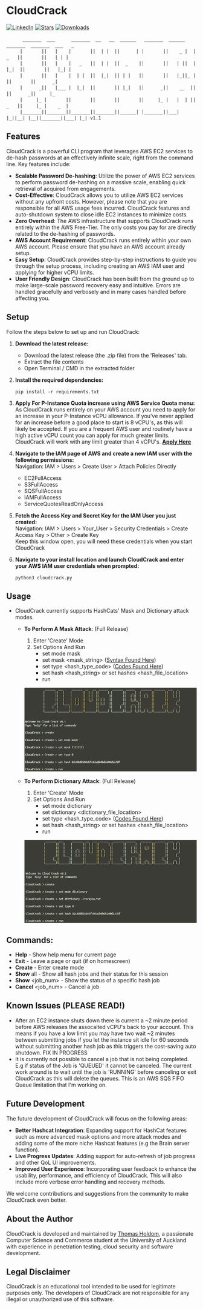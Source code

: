 # CloudCrack

[![LinkedIn](https://img.shields.io/badge/Connect%20on-LinkedIn-blue.svg)](https://www.linkedin.com/in/thomasholdom/)
[![Stars](https://img.shields.io/github/stars/TepidJesus/CloudCrack.svg)](https://github.com/TepidJesus/CloudCrack/stargazers)
[![Downloads](https://img.shields.io/github/downloads/TepidJesus/CloudCrack/total.svg)](https://github.com/TepidJesus/CloudCrack/releases)

          _______  ___      _______  __   __  ______   _______  ______    _______  _______  ___   _ 
         |       ||   |    |       ||  | |  ||      | |       ||    _ |  |   _   ||       ||   | | |
         |       ||   |    |   _   ||  | |  ||  _    ||       ||   | ||  |  |_|  ||       ||   |_| |
         |       ||   |    |  | |  ||  |_|  || | |   ||       ||   |_||_ |       ||       ||      _|
         |      _||   |___ |  |_|  ||       || |_|   ||      _||    __  ||       ||      _||     |_ 
         |     |_ |       ||       ||       ||       ||     |_ |   |  | ||   _   ||     |_ |    _  |
         |_______||_______||_______||_______||______| |_______||___|  |_||__| |__||_______||___| |_| v1.1


## Features

CloudCrack is a powerful CLI program that leverages AWS EC2 services to de-hash passwords at an effectively infinite scale, right from the command line. Key features include:

- **Scalable Password De-hashing**: Utilize the power of AWS EC2 services to perform password de-hashing on a massive scale, enabling quick retrieval of acquired from engagements.
- **Cost-Effective**: CloudCrack allows you to utilize AWS EC2 services without any upfront costs. However, please note that you are responsible for all AWS usage fees incurred. CloudCrack features and auto-shutdown system to close idle EC2 instances to minimize costs.
- **Zero Overhead**: The AWS infrastructure that supports CloudCrack runs entirely within the AWS Free-Tier. The only costs you pay for are directly related to the de-hashing of passwords.
- **AWS Account Requirement**: CloudCrack runs entirely within your own AWS account. Please ensure that you have an AWS account already setup.
- **Easy Setup**: CloudCrack provides step-by-step instructions to guide you through the setup process, including creating an AWS IAM user and applying for higher vCPU limits.
- **User Friendly Design**: CloudCrack has been built from the ground up to make large-scale password recovery easy and intuitive. Errors are handled gracefully and verbosely and in many cases handled before affecting you.

## Setup

Follow the steps below to set up and run CloudCrack:

1. **Download the latest release:**

   - Download the latest release (the .zip file) from the 'Releases' tab.  
   - Extract the file contents
   - Open Terminal / CMD in the extracted folder  
   
2. **Install the required dependencies:**

   ```shell
   pip install -r requirements.txt
   ```

3. **Apply For P-Instance Quota increase using AWS Service Quota menu:**  
As CloudCrack runs entirely on your AWS account you need to apply for an increase in your P-Instance vCPU allowance. If you've never applied for an increase before a good place to start is 8 vCPU's, as this will likely be accepted. If you are a frequent AWS user and routinely have a high active vCPU count you can apply for much greater limits. CloudCrack will work with any limit greater than 4 vCPU's.
**[Apply Here](https://us-east-2.console.aws.amazon.com/servicequotas/home/services/ec2/quotas/L-417A185B)**


4. **Navigate to the IAM page of AWS and create a new IAM user with the following permissions:**  
Navigation: IAM > Users > Create User > Attach Policies Directly 
   - EC2FullAccess
   - S3FullAccess
   - SQSFullAccess
   - IAMFullAccess
   - ServiceQuotesReadOnlyAccess   

5. **Fetch the Access Key and Secret Key for the IAM User you just created:**  
Navigation: IAM > Users > Your_User > Security Credentials > Create Access Key > Other > Create Key  
Keep this window open, you will need these credentials when you start CloudCrack
6. **Navigate to your install location and launch CloudCrack and enter your AWS IAM user credentials when prompted:**

   ```shell
   python3 cloudcrack.py
   ```

## Usage
 - CloudCrack currently supports HashCats' Mask and Dictionary attack modes.
   - **To Perform A Mask Attack**: (Full Release)
      1. Enter 'Create' Mode
      2. Set Options And Run
         - set mode mask
         - set mask <mask_string> ([Syntax Found Here](https://hashcat.net/wiki/doku.php?id=mask_attack))
         - set type <hash_type_code> ([Codes Found Here](https://hashcat.net/wiki/doku.php?id=example_hashes))
         - set hash <hash_string> or set hashes <hash_file_location>
         - run  
      
      ![Example Mask Job](images/Example_Mask_Job.png)
   - **To Perform Dictionary Attack**: (Full Release)
      1. Enter 'Create' Mode
      2. Set Options And Run
         - set mode dictionary
         - set dictionary <dictionary_file_location>
         - set type <hash_type_code> ([Codes Found Here](https://hashcat.net/wiki/doku.php?id=example_hashes))
         - set hash <hash_string> or set hashes <hash_file_location>
         - run  

      ![Example Dictionary Job](images/Example_Dictionary_Job.png)

## Commands:
- **Help** - Show help menu for current page
- **Exit** - Leave a page or quit (if on homescreen)
- **Create** - Enter create mode
- **Show** all - Show all hash jobs and their status for this session
- **Show** <job_num> - Show the status of a specific hash job
- **Cancel** <job_num> - Cancel a job 

## Known Issues (PLEASE READ!)
- After an EC2 instance shuts down there is current a ~2 minute period before AWS releases the assocaited vCPU's back to your account. This means if you have a low limit you may have two wait ~2 minutes between submitting jobs if you let the instance sit idle for 60 seconds without submitting another hash job as this triggers the cost-saving auto shutdown. FIX IN PROGRESS
- It is currently not possible to cancel a job that is not being completed. E.g if status of the Job is 'QUEUED' it cannot be canceled. The current work around is to wait until the job is 'RUNNING' before canceling or exit CloudCrack as this will delete the queues. This is an AWS SQS FIFO Queue limitation that I'm working on.

## Future Development

The future development of CloudCrack will focus on the following areas:

- **Better Hashcat Integration**: Expanding support for HashCat features such as more advanced mask options and more attack modes and adding some of the more niche Hashcat features (e.g the Brain server function).
- **Live Progress Updates**: Adding support for auto-refresh of job progress and other QoL UI improvements.
- **Improved User Experience**: Incorporating user feedback to enhance the usability, performance, and efficiency of CloudCrack. This will also include more verbose error handling and recovery methods.

We welcome contributions and suggestions from the community to make CloudCrack even better.

## About the Author

CloudCrack is developed and maintained by [Thomas Holdom](https://www.linkedin.com/in/thomasholdom/), a passionate Computer Science and Commerce student at the University of Auckland with experience in penetration testing, cloud security and software development.


## Legal Disclaimer

CloudCrack is an educational tool intended to be used for legitimate purposes only. The developers of CloudCrack are not responsible for any illegal or unauthorized use of this software.
